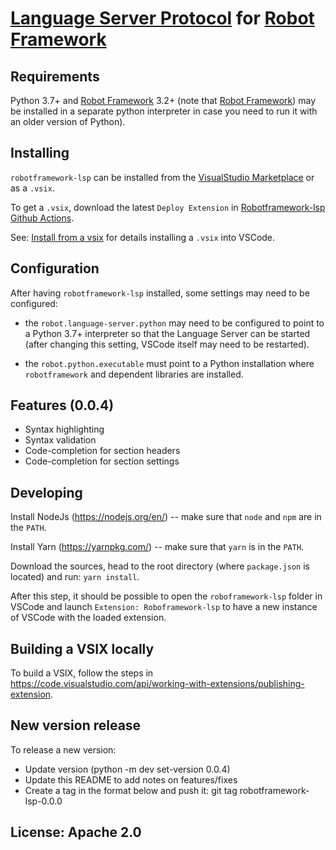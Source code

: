 [Language Server Protocol](https://github.com/Microsoft/language-server-protocol) for [Robot Framework](https://robotframework.org/)
=======

Requirements
-------------

Python 3.7+ and [Robot Framework](https://robotframework.org/) 3.2+ (note that [Robot Framework](https://robotframework.org/)) may
be installed in a separate python interpreter in case you need to run it with an older version of Python).


Installing
-----------

`robotframework-lsp` can be installed from the [VisualStudio Marketplace](https://marketplace.visualstudio.com/items?itemName=robocorptech.robotframework-lsp) or as a `.vsix`.

To get a `.vsix`, download the latest `Deploy Extension` in [Robotframework-lsp Github Actions](https://github.com/robocorp/robotframework-lsp/actions).

See: [Install from a vsix](https://code.visualstudio.com/docs/editor/extension-gallery#_install-from-a-vsix) for details installing a `.vsix` into VSCode.


Configuration
-------------

After having `robotframework-lsp` installed, some settings may need to be configured:

- the `robot.language-server.python` may need to be configured to point to a Python 3.7+ interpreter so that the
  Language Server can be started (after changing this setting, VSCode itself may need to be restarted).
  
- the `robot.python.executable` must point to a Python installation where `robotframework` and dependent 
  libraries are installed.
  

Features (0.0.4)
-----------------

- Syntax highlighting
- Syntax validation
- Code-completion for section headers
- Code-completion for section settings


Developing
-----------

Install NodeJs (https://nodejs.org/en/) -- make sure that `node` and `npm` are in the `PATH`.

Install Yarn (https://yarnpkg.com/) -- make sure that `yarn` is in the `PATH`.

Download the sources, head to the root directory (where `package.json` is located)
and run: `yarn install`.

After this step, it should be possible to open the `roboframework-lsp` folder in VSCode and launch
`Extension: Roboframework-lsp` to have a new instance of VSCode with the loaded extension.


Building a VSIX locally
------------------------

To build a VSIX, follow the steps in https://code.visualstudio.com/api/working-with-extensions/publishing-extension.

New version release
--------------------

To release a new version:

- Update version (python -m dev set-version 0.0.4)
- Update this README to add notes on features/fixes
- Create a tag in the format below and push it:
  git tag robotframework-lsp-0.0.0

License: Apache 2.0
-------------------
